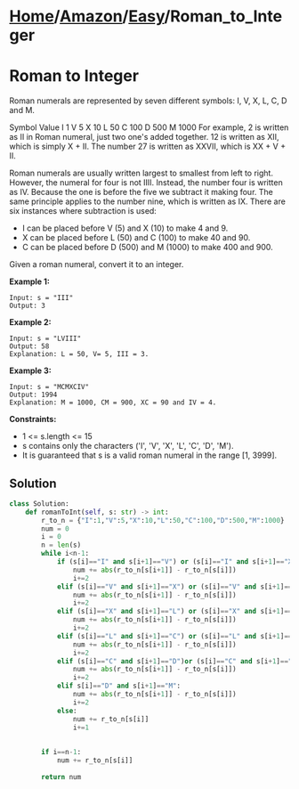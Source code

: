 # [Home](./../../..)/[Amazon](./../..)/[Easy](./..)/Roman_to_Integer
<h1>Roman to Integer</h1>

<p>
Roman numerals are represented by seven different symbols: I, V, X, L, C, D and M.

Symbol       Value
I             1
V             5
X             10
L             50
C             100
D             500
M             1000
For example, 2 is written as II in Roman numeral, just two one's added together. 12 is written as XII, which is simply X + II. The number 27 is written as XXVII, which is XX + V + II.

Roman numerals are usually written largest to smallest from left to right. However, the numeral for four is not IIII. Instead, the number four is written as IV. Because the one is before the five we subtract it making four. The same principle applies to the number nine, which is written as IX. There are six instances where subtraction is used:

- I can be placed before V (5) and X (10) to make 4 and 9. 
- X can be placed before L (50) and C (100) to make 40 and 90. 
- C can be placed before D (500) and M (1000) to make 400 and 900.

Given a roman numeral, convert it to an integer.

</p>

<b>Example 1:</b>

    Input: s = "III"
    Output: 3
    
<b>Example 2:</b>

    Input: s = "LVIII"
    Output: 58
    Explanation: L = 50, V= 5, III = 3.
    
<b>Example 3:</b>

    Input: s = "MCMXCIV"
    Output: 1994
    Explanation: M = 1000, CM = 900, XC = 90 and IV = 4.

<b>Constraints:</b>

- 1 <= s.length <= 15
- s contains only the characters ('I', 'V', 'X', 'L', 'C', 'D', 'M').
- It is guaranteed that s is a valid roman numeral in the range [1, 3999].

<h2>Solution</h2>

```python
class Solution:
    def romanToInt(self, s: str) -> int:
        r_to_n = {"I":1,"V":5,"X":10,"L":50,"C":100,"D":500,"M":1000}
        num = 0
        i = 0
        n = len(s)
        while i<n-1:
            if (s[i]=="I" and s[i+1]=="V") or (s[i]=="I" and s[i+1]=="X") or (s[i]=="I" and s[i+1]=="L") or (s[i]=="I" and s[i+1]=="C") or (s[i]=="I" and s[i+1]=="D") or (s[i]=="I" and s[i+1]=="M"):
                num += abs(r_to_n[s[i+1]] - r_to_n[s[i]])
                i+=2
            elif (s[i]=="V" and s[i+1]=="X") or (s[i]=="V" and s[i+1]=="L") or (s[i]=="V" and s[i+1]=="C") or (s[i]=="V" and s[i+1]=="D") or (s[i]=="V" and s[i+1]=="M"):
                num += abs(r_to_n[s[i+1]] - r_to_n[s[i]])
                i+=2
            elif (s[i]=="X" and s[i+1]=="L") or (s[i]=="X" and s[i+1]=="C") or (s[i]=="X" and s[i+1]=="D") or (s[i]=="X" and s[i+1]=="M"):
                num += abs(r_to_n[s[i+1]] - r_to_n[s[i]])
                i+=2
            elif (s[i]=="L" and s[i+1]=="C") or (s[i]=="L" and s[i+1]=="D") or (s[i]=="L" and s[i+1]=="M"):
                num += abs(r_to_n[s[i+1]] - r_to_n[s[i]])
                i+=2
            elif (s[i]=="C" and s[i+1]=="D")or (s[i]=="C" and s[i+1]=="M"):
                num += abs(r_to_n[s[i+1]] - r_to_n[s[i]])
                i+=2
            elif s[i]=="D" and s[i+1]=="M":
                num += abs(r_to_n[s[i+1]] - r_to_n[s[i]])
                i+=2
            else:
                num += r_to_n[s[i]]
                i+=1
                
        
        if i==n-1:
            num += r_to_n[s[i]]
        
        return num
```
